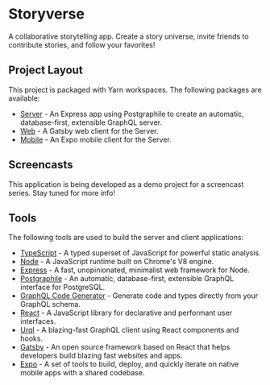 # Storyverse

A collaborative storytelling app. Create a story universe, invite friends to contribute stories, and follow your favorites!

## Project Layout

This project is packaged with Yarn workspaces. The following packages are available:

- [Server](packages/server) - An Express app using Postgraphile to create an automatic, database-first, extensible GraphQL server.
- [Web](packages/web) - A Gatsby web client for the Server.
- [Mobile](packages/mobile) - An Expo mobile client for the Server.

## Screencasts

This application is being developed as a demo project for a screencast series. Stay tuned for more info!

## Tools

The following tools are used to build the server and client applications:

- [TypeScript](https://www.typescriptlang.org/) - A typed superset of JavaScript for powerful static analysis.
- [Node](https://nodejs.org/) - A JavaScript runtime built on Chrome's V8 engine.
- [Express](https://expressjs.com/) - A fast, unopinionated, minimalist web framework for Node.
- [Postgraphile](https://www.graphile.org/postgraphile/) - An automatic, database-first, extensible GraphQL interface for PostgreSQL.
- [GraphQL Code Generator](https://graphql-code-generator.com/) - Generate code and types directly from your GraphQL schema.
- [React](https://reactjs.org/) - A JavaScript library for declarative and performant user interfaces.
- [Urql](https://formidable.com/open-source/urql/) - A blazing-fast GraphQL client using React components and hooks.
- [Gatsby](https://www.gatsbyjs.org/) - An open source framework based on React that helps developers build blazing fast websites and apps.
- [Expo](https://expo.io) - A set of tools to build, deploy, and quickly iterate on native mobile apps with a shared codebase.
